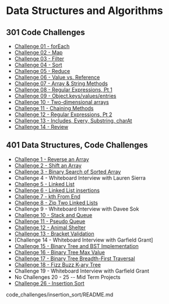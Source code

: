 # Data Structures and Algorithms

## 301 Code Challenges

- [Challenge 01 - forEach](code-challenges/challenges-01.test.js)
- [Challenge 02 - Map](code-challenges/challenges-02.test.js)
- [Challenge 03 - Filter](code-challenges/challenges-03.test.js)
- [Challenge 04 - Sort](code-challenges/challenges-04.test.js)
- [Challenge 05 - Reduce](code-challenges/challenges-05.test.js)
- [Challenge 06 - Value vs. Reference](code-challenges/challenges-06.test.js)
- [Challenge 07 - Array & String Methods](code-challenges/challenges-07.test.js)
- [Challenge 08 - Regular Expressions, Pt 1](code-challenges/challenges-08.test.js)
- [Challenge 09 - Object.keys/values/entries](code-challenges/challenges-09.test.js)
- [Challenge 10 - Two-dimensional arrays](code-challenges/challenges-10.test.js)
- [Challenge 11 - Chaining Methods](code-challenges/challenges-11.test.js)
- [Challenge 12 - Regular Expressions, Pt 2](code-challenges/challenges-12.test.js)
- [Challenge 13 - Includes, Every, Substring, charAt](code-challenges/challenges-13.test.js)
- [Challenge 14 - Review](code-challenges/challenges-14.test.js)

## 401 Data Structures, Code Challenges

- [Challenge 1 - Reverse an Array](code_challenges/array_reverse/README.md)
- [Challenge 2 - Shift an Array](code_challenges/array_shift/README.md)
- [Challenge 3 - Binary Search of Sorted Array](code_challenges/array_binary_search/README.md)
- Challenge 4 - Whiteboard Interview with Lauren Sierra
- [Challenge 5 - Linked List](code_challenges/linked_list/README.md)
- [Challenge 6 - Linked List insertions](code_challenges/linked_list/README.md)
- [Challenge 7 - kth From End](code_challenges/linked_list/README.md)
- [Challenge 8 - Zip Two Linked Lists](code_challenges/linked_list/README.md)
- Challenge 9 - Whiteboard Interview with Davee Sok
- [Challenge 10 - Stack and Queue](python/code_challenges/stack_and_queue/README.md)
- [Challenge 11 - Pseudo Queue](python/code_challenges/pseudo-queue/README.md)
- [Challenge 12 - Animal Shelter](code_challenges/animal_shelter/README.md)
- [Challenge 13 - Bracket Validation](code_challenges/stack_queue_brackets/README.md)
- [Challenge 14 - Whiteboard Interview with Garfield Grant]
- [Challenge 15 - Binary Tree and BST Implementation](code_challenges/trees/README.md)
- [Challenge 16 - Binary Tree Max Value](code_challenges/trees/README-max.md)
- [Challenge 17 - Binary Tree Breadth-First Traversal](code_challenges/trees/README-breadth.md)
- [Challenge 18 - Fizz Buzz K-ary Tree](code_challenges/trees/k_ary/README.md)
- Challenge 19 - Whiteboard Interview with Garfield Grant
- No Challenges 20 - 25 -- Mid Term Projects
- [Challenge 26 - Insertion Sort](code_challenges/insertion_sort/README.md)

code_challenges/insertion_sort/README.md
